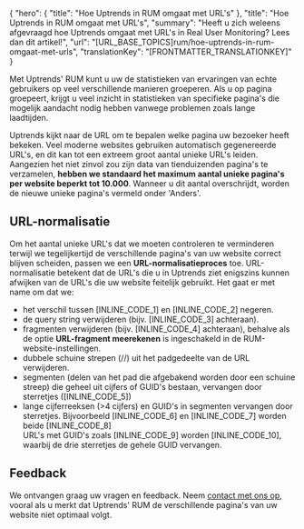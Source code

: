 {
  "hero": {
    "title": "Hoe Uptrends in RUM omgaat met URL's"
  },
  "title": "Hoe Uptrends in RUM omgaat met URL's",
  "summary": "Heeft u zich weleens afgevraagd hoe Uptrends omgaat met URL's in Real User Monitoring? Lees dan dit artikel!",
  "url": "[URL_BASE_TOPICS]rum/hoe-uptrends-in-rum-omgaat-met-urls",
  "translationKey": "[FRONTMATTER_TRANSLATIONKEY]"
}

Met Uptrends' RUM kunt u uw de statistieken van ervaringen van echte gebruikers op veel verschillende manieren groeperen. Als u op pagina groepeert, krijgt u veel inzicht in statistieken van specifieke pagina's die mogelijk aandacht nodig hebben vanwege problemen zoals lange laadtijden.

Uptrends kijkt naar de URL om te bepalen welke pagina uw bezoeker heeft bekeken. Veel moderne websites gebruiken automatisch gegenereerde URL's, en dit kan tot een extreem groot aantal unieke URL's leiden. Aangezien het niet zinvol zou zijn data van tienduizenden pagina's te verzamelen, **hebben we standaard het maximum aantal unieke pagina's per website beperkt tot 10.000**. Wanneer u dit aantal overschrijdt, worden de nieuwe unieke pagina's vermeld onder 'Anders'.

## URL-normalisatie

Om het aantal unieke URL's dat we moeten controleren te verminderen terwijl we tegelijkertijd de verschillende pagina's van uw website correct blijven scheiden, passen we een **URL-normalisatieproces** toe. URL-normalisatie betekent dat de URL's die u in Uptrends ziet enigszins kunnen afwijken van de URL's die uw website feitelijk gebruikt. Het gaat er met name om dat we:

-   het verschil tussen [INLINE_CODE_1] en [INLINE_CODE_2] negeren.
-   de query string verwijderen (bijv. [INLINE_CODE_3] achteraan).
-   fragmenten verwijderen (bijv. [INLINE_CODE_4] achteraan), behalve als de optie **URL-fragment meerekenen** is ingeschakeld in de RUM-website-instellingen.
-   dubbele schuine strepen (//) uit het padgedeelte van de URL verwijderen.
-   segmenten (delen van het pad die afgebakend worden door een schuine streep) die geheel uit cijfers of GUID's bestaan, vervangen door sterretjes ([INLINE_CODE_5])
-   lange cijferreeksen (&gt;4 cijfers) en GUID's in segmenten vervangen door sterretjes. Bijvoorbeeld [INLINE_CODE_6] en [INLINE_CODE_7] worden beide [INLINE_CODE_8]  
    URL's met GUID's zoals [INLINE_CODE_9] worden [INLINE_CODE_10], waarbij de drie sterretjes de gehele GUID vervangen.

## Feedback

We ontvangen graag uw vragen en feedback. Neem [contact met ons op]([LINK_URL_1]), vooral als u merkt dat Uptrends' RUM de verschillende pagina's van uw website niet optimaal volgt.
